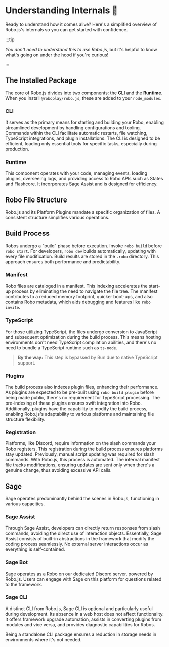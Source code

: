 # Understanding Internals 👀

Ready to understand how it comes alive? Here's a simplified overview of Robo.js's internals so you can get started with confidence.

:::tip

_You don't need to understand this to use Robo.js,_ but it's helpful to know what's going on under the hood if you're curious!

:::

## The Installed Package

The core of Robo.js divides into two components: the **CLI** and the **Runtime**. When you install `@roboplay/robo.js`, these are added to your `node_modules`.

### CLI

It serves as the primary means for starting and building your Robo, enabling streamlined development by handling configurations and tooling. Commands within the CLI facilitate automatic restarts, file watching, TypeScript integrations, and plugin installations. The CLI is designed to be efficient, loading only essential tools for specific tasks, especially during production.

### Runtime

This component operates with your code, managing events, loading plugins, overseeing logs, and providing access to Robo APIs such as States and Flashcore. It incorporates Sage Assist and is designed for efficiency.

## Robo File Structure

Robo.js and its Platform Plugins mandate a specific organization of files. A consistent structure simplifies various operations.

## Build Process

Robos undergo a "build" phase before execution. Invoke `robo build` before `robo start`. For developers, `robo dev` builds automatically, updating with every file modification. Build results are stored in the `.robo` directory. This approach ensures both performance and predictability.

### Manifest

Robo files are cataloged in a manifest. This indexing accelerates the start-up process by eliminating the need to navigate the file tree. The manifest contributes to a reduced memory footprint, quicker boot-ups, and also contains Robo metadata, which aids debugging and features like `robo invite`.

### TypeScript

For those utilizing TypeScript, the files undergo conversion to JavaScript and subsequent optimization during the build process. This means hosting environments don't need TypeScript compilation abilities, and there's no need to bundle a TypeScript runtime such as `ts-node`.

> **By the way:** This step is bypassed by Bun due to native TypeScript support.

### Plugins

The build process also indexes plugin files, enhancing their performance. As plugins are expected to be pre-built using `robo build plugin` before being made public, there's no requirement for TypeScript processing. The pre-indexing of these plugins ensures swift integration into Robo. Additionally, plugins have the capability to modify the build process, enabling Robo.js's adaptability to various platforms and maintaining file structure flexibility.

### Registration

Platforms, like Discord, require information on the slash commands your Robo registers. This registration during the build process ensures platforms stay updated. Previously, manual script updating was required for slash commands. With Robo.js, this process is automated. The internal manifest file tracks modifications, ensuring updates are sent only when there's a genuine change, thus avoiding excessive API calls.

## Sage

Sage operates predominantly behind the scenes in Robo.js, functioning in various capacities.

### Sage Assist

Through Sage Assist, developers can directly return responses from slash commands, avoiding the direct use of interaction objects. Essentially, Sage Assist consists of built-in abstractions in the framework that modify the coding process seamlessly. No external server interactions occur as everything is self-contained.

### Sage Bot

Sage operates as a Robo on our dedicated Discord server, powered by Robo.js. Users can engage with Sage on this platform for questions related to the framework.

### Sage CLI

A distinct CLI from Robo.js, Sage CLI is optional and particularly useful during development. Its absence in a web host does not affect functionality. It offers framework upgrade automation, assists in converting plugins from modules and vice versa, and provides diagnostic capabilities for Robos.

Being a standalone CLI package ensures a reduction in storage needs in environments where it's not needed.
